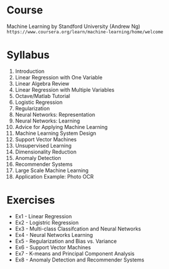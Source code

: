 Course
===
Machine Learning by Standford University (Andrew Ng)
`https://www.coursera.org/learn/machine-learning/home/welcome`

Syllabus
===
1. Introduction
2. Linear Regression with One Variable
3. Linear Algebra Review
4. Linear Regression with Multiple Variables
5. Octave/Matlab Tutorial
6. Logistic Regression
7. Regularization
8. Neural Networks: Representation
9. Neural Networks: Learning
10. Advice for Applying Machine Learning
11. Machine Learning System Design
12. Support Vector Machines
13. Unsupervised Learning
14. Dimensionality Reduction
15. Anomaly Detection
16. Recommender Systems
17. Large Scale Machine Learning
18. Application Example: Photo OCR

Exercises
===
- Ex1 - Linear Regression
- Ex2 - Logistric Regression
- Ex3 - Multi-class Classifcation and Neural Networks
- Ex4 - Neural Networks Learning
- Ex5 - Regularization and Bias vs. Variance
- Ex6 - Support Vector Machines
- Ex7 - K-means and Principal Component Analysis
- Ex8 - Anomaly Detection and Recommender Systems

